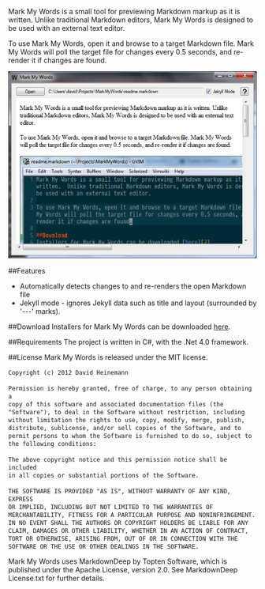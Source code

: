 Mark My Words is a small tool for previewing Markdown markup as it is
written.  Unlike traditional Markdown editors, Mark My Words is designed
to be used with an external text editor.

To use Mark My Words, open it and browse to a target Markdown file.
Mark My Words will poll the target file for changes every 0.5 seconds,
and re-render it if changes are found.

![Mark My Words][1]

##Features
* Automatically detects changes to and re-renders the open Markdown file
* Jekyll mode - ignores Jekyll data such as title and layout (surrounded
  by '---' marks).

##Download
Installers for Mark My Words can be downloaded [here][2].

##Requirements
The project is written in C#, with the .Net 4.0 framework.

##License
Mark My Words is released under the MIT license.

    Copyright (c) 2012 David Heinemann

    Permission is hereby granted, free of charge, to any person obtaining a
    copy of this software and associated documentation files (the
    "Software"), to deal in the Software without restriction, including
    without limitation the rights to use, copy, modify, merge, publish,
    distribute, sublicense, and/or sell copies of the Software, and to
    permit persons to whom the Software is furnished to do so, subject to
    the following conditions:

    The above copyright notice and this permission notice shall be included
    in all copies or substantial portions of the Software.

    THE SOFTWARE IS PROVIDED "AS IS", WITHOUT WARRANTY OF ANY KIND, EXPRESS
    OR IMPLIED, INCLUDING BUT NOT LIMITED TO THE WARRANTIES OF
    MERCHANTABILITY, FITNESS FOR A PARTICULAR PURPOSE AND NONINFRINGEMENT.
    IN NO EVENT SHALL THE AUTHORS OR COPYRIGHT HOLDERS BE LIABLE FOR ANY
    CLAIM, DAMAGES OR OTHER LIABILITY, WHETHER IN AN ACTION OF CONTRACT,
    TORT OR OTHERWISE, ARISING FROM, OUT OF OR IN CONNECTION WITH THE
    SOFTWARE OR THE USE OR OTHER DEALINGS IN THE SOFTWARE.

Mark My Words uses MarkdownDeep by Topten Software, which is published
under the Apache License, version 2.0.  See MarkdownDeep License.txt for
further details.

[1]: https://github.com/dHeinemann/Mark-My-Words/raw/master/screenshot.png
[2]: https://github.com/dHeinemann/Mark-My-Words/downloads
